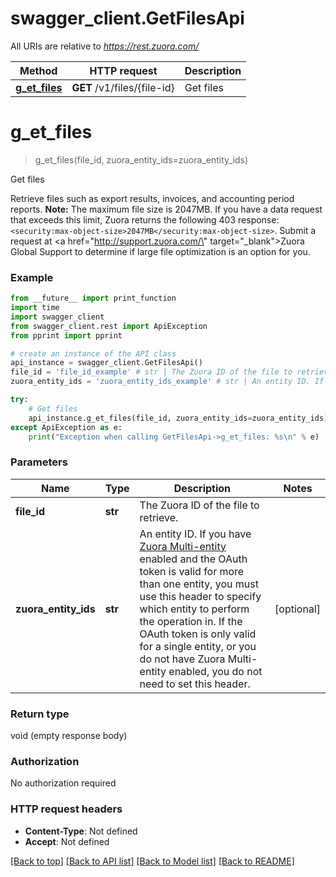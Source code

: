 # swagger_client.GetFilesApi

All URIs are relative to *https://rest.zuora.com/*

Method | HTTP request | Description
------------- | ------------- | -------------
[**g_et_files**](GetFilesApi.md#g_et_files) | **GET** /v1/files/{file-id} | Get files

# **g_et_files**
> g_et_files(file_id, zuora_entity_ids=zuora_entity_ids)

Get files

Retrieve files such as export results, invoices, and accounting period reports.  **Note:** The maximum file size is 2047MB. If you have a data request that exceeds this limit, Zuora returns the following 403 response: `<security:max-object-size>2047MB</security:max-object-size>`. Submit a request at <a href=\"http://support.zuora.com/\" target=\"_blank\">Zuora Global Support</a> to determine if large file optimization is an option for you. 

### Example
```python
from __future__ import print_function
import time
import swagger_client
from swagger_client.rest import ApiException
from pprint import pprint

# create an instance of the API class
api_instance = swagger_client.GetFilesApi()
file_id = 'file_id_example' # str | The Zuora ID of the file to retrieve. 
zuora_entity_ids = 'zuora_entity_ids_example' # str | An entity ID. If you have [Zuora Multi-entity](https://knowledgecenter.zuora.com/BB_Introducing_Z_Business/Multi-entity) enabled and the OAuth token is valid for more than one entity, you must use this header to specify which entity to perform the operation in. If the OAuth token is only valid for a single entity, or you do not have Zuora Multi-entity enabled, you do not need to set this header.  (optional)

try:
    # Get files
    api_instance.g_et_files(file_id, zuora_entity_ids=zuora_entity_ids)
except ApiException as e:
    print("Exception when calling GetFilesApi->g_et_files: %s\n" % e)
```

### Parameters

Name | Type | Description  | Notes
------------- | ------------- | ------------- | -------------
 **file_id** | **str**| The Zuora ID of the file to retrieve.  | 
 **zuora_entity_ids** | **str**| An entity ID. If you have [Zuora Multi-entity](https://knowledgecenter.zuora.com/BB_Introducing_Z_Business/Multi-entity) enabled and the OAuth token is valid for more than one entity, you must use this header to specify which entity to perform the operation in. If the OAuth token is only valid for a single entity, or you do not have Zuora Multi-entity enabled, you do not need to set this header.  | [optional] 

### Return type

void (empty response body)

### Authorization

No authorization required

### HTTP request headers

 - **Content-Type**: Not defined
 - **Accept**: Not defined

[[Back to top]](#) [[Back to API list]](../README.md#documentation-for-api-endpoints) [[Back to Model list]](../README.md#documentation-for-models) [[Back to README]](../README.md)

